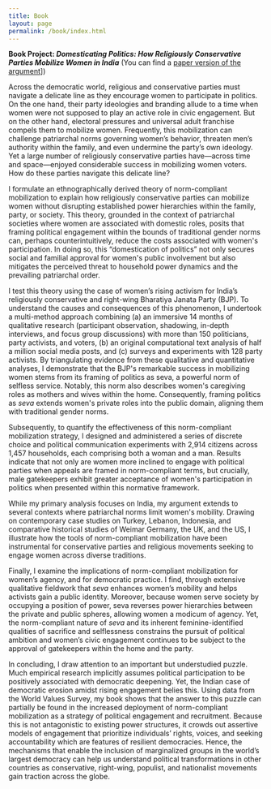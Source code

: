 ```yaml
---
title: Book
layout: page
permalink: /book/index.html
---
```


**Book Project: _Domesticating Politics: How Religiously Conservative Parties Mobilize Women in India_** (You can find a [paper version of the argument](https://www.dropbox.com/scl/fi/dn1bi860qnegd4w1jnu1f/Chowdhury_DomesticatingPolitics_20240327.pdf?rlkey=84mc52vbypmtg20t5l1l6006p&dl=0)])

Across the democratic world, religious and conservative parties must navigate a delicate line as they encourage women to participate in politics. On the one hand, their party ideologies and branding allude to a time when women were not supposed to play an active role in civic engagement. But on the other hand, electoral pressures and universal adult franchise compels them to mobilize women. Frequently, this mobilization can challenge patriarchal norms governing women’s behavior, threaten men’s authority within the family, and even undermine the party’s own ideology. Yet a large number of religiously conservative parties have—across time and space—enjoyed considerable success in mobilizing women voters. How do these parties navigate this delicate line?

I formulate an ethnographically derived theory of norm-compliant mobilization to explain how religiously conservative parties can mobilize women without disrupting established power hierarchies within the family, party, or society. This theory, grounded in the context of patriarchal societies where women are associated with domestic roles, posits that framing political engagement within the bounds of traditional gender norms can, perhaps counterintuitively, reduce the costs associated with women's participation. In doing so, this “domestication of politics” not only secures social and familial approval for women's public involvement but also mitigates the perceived threat to household power dynamics and the prevailing patriarchal order.

I test this theory using the case of women’s rising activism for India’s religiously conservative and right-wing Bharatiya Janata Party (BJP). To understand the causes and consequences of this phenomenon, I undertook a multi-method approach combining (a) an immersive 14 months of qualitative research (participant observation, shadowing, in-depth interviews, and focus group discussions) with more than 150 politicians, party activists, and voters, (b) an original computational text analysis of half a million social media posts, and (c) surveys and experiments with 128 party activists. By triangulating evidence from these qualitative and quantitative analyses, I demonstrate that the BJP's remarkable success in mobilizing women stems from its framing of politics as seva, a powerful norm of selfless service. Notably, this norm also describes women's caregiving roles as mothers and wives within the home. Consequently, framing politics as _seva_ extends women's private roles into the public domain, aligning them with traditional gender norms.

Subsequently, to quantify the effectiveness of this norm-compliant mobilization strategy, I designed and administered a series of discrete choice and political communication experiments with 2,914 citizens across 1,457 households, each comprising both a woman and a man. Results indicate that not only are women more inclined to engage with political parties when appeals are framed in norm-compliant terms, but crucially, male gatekeepers exhibit greater acceptance of women's participation in politics when presented within this normative framework. 

While my primary analysis focuses on India, my argument extends to several contexts where patriarchal norms limit women's mobility. Drawing on contemporary case studies on Turkey, Lebanon, Indonesia, and comparative historical studies of Weimar Germany, the UK, and the US, I illustrate how the tools of norm-compliant mobilization have been instrumental for conservative parties and religious movements seeking to engage women across diverse traditions. 

Finally, I examine the implications of norm-compliant mobilization for women’s agency, and for democratic practice. I find, through extensive qualitative fieldwork that _seva_ enhances women’s mobility and helps activists gain a public identity. Moreover, because women serve society by occupying a position of power, seva reverses power hierarchies between the private and public spheres, allowing women a modicum of agency. Yet, the norm-compliant nature of _seva_ and its inherent feminine-identified qualities of sacrifice and selflessness constrains the pursuit of political ambition and women’s civic engagement continues to be subject to the approval of gatekeepers within the home and the party. 

In concluding, I draw attention to an important but understudied puzzle. Much empirical research implicitly assumes political participation to be positively associated with democratic deepening. Yet, the Indian case of democratic erosion amidst rising engagement belies this. Using data from the World Values Survey, my book shows that the answer to this puzzle can partially be found in the increased deployment of norm-compliant mobilization as a strategy of political engagement and recruitment. Because this is not antagonistic to existing power structures, it crowds out assertive models of engagement that prioritize individuals’ rights, voices, and seeking accountability which are features of resilient democracies. Hence, the mechanisms that enable the inclusion of marginalized groups in the world’s largest democracy can help us understand political transformations in other countries as conservative, right-wing, populist, and nationalist movements gain traction across the globe.

